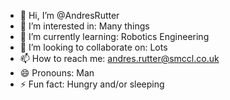 - 👋 Hi, I’m @AndresRutter
- 👀 I’m interested in: Many things
- 🌱 I’m currently learning: Robotics Engineering
- 💞️ I’m looking to collaborate on: Lots
- 📫 How to reach me: andres.rutter@smccl.co.uk
- 😄 Pronouns: Man
- ⚡ Fun fact: Hungry and/or sleeping

<!---
AndresRutter/AndresRutter is a ✨ special ✨ repository because its `README.md` (this file) appears on your GitHub profile.
You can click the Preview link to take a look at your changes.
--->
